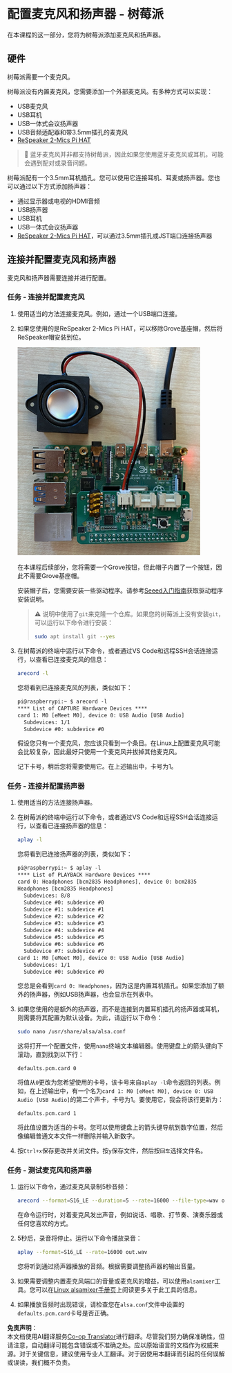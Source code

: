 <!--
CO_OP_TRANSLATOR_METADATA:
{
  "original_hash": "7e45d884493c5222348b43fbc4481b6a",
  "translation_date": "2025-08-25T00:30:10+00:00",
  "source_file": "6-consumer/lessons/1-speech-recognition/pi-microphone.md",
  "language_code": "zh"
}
-->
# 配置麦克风和扬声器 - 树莓派

在本课程的这一部分，您将为树莓派添加麦克风和扬声器。

## 硬件

树莓派需要一个麦克风。

树莓派没有内置麦克风，您需要添加一个外部麦克风。有多种方式可以实现：

* USB麦克风
* USB耳机
* USB一体式会议扬声器
* USB音频适配器和带3.5mm插孔的麦克风
* [ReSpeaker 2-Mics Pi HAT](https://www.seeedstudio.com/ReSpeaker-2-Mics-Pi-HAT.html)

> 💁 蓝牙麦克风并非都支持树莓派，因此如果您使用蓝牙麦克风或耳机，可能会遇到配对或录音问题。

树莓派配有一个3.5mm耳机插孔。您可以使用它连接耳机、耳麦或扬声器。您也可以通过以下方式添加扬声器：

* 通过显示器或电视的HDMI音频
* USB扬声器
* USB耳机
* USB一体式会议扬声器
* [ReSpeaker 2-Mics Pi HAT](https://www.seeedstudio.com/ReSpeaker-2-Mics-Pi-HAT.html)，可以通过3.5mm插孔或JST端口连接扬声器

## 连接并配置麦克风和扬声器

麦克风和扬声器需要连接并进行配置。

### 任务 - 连接并配置麦克风

1. 使用适当的方法连接麦克风。例如，通过一个USB端口连接。

1. 如果您使用的是ReSpeaker 2-Mics Pi HAT，可以移除Grove基座帽，然后将ReSpeaker帽安装到位。

    ![带有ReSpeaker帽的树莓派](../../../../../translated_images/pi-respeaker-hat.f00fabe7dd039a93e2e0aa0fc946c9af0c6a9eb17c32fa1ca097fb4e384f69f0.zh.png)

    在本课程后续部分，您将需要一个Grove按钮，但此帽子内置了一个按钮，因此不需要Grove基座帽。

    安装帽子后，您需要安装一些驱动程序。请参考[Seeed入门指南](https://wiki.seeedstudio.com/ReSpeaker_2_Mics_Pi_HAT_Raspberry/#getting-started)获取驱动程序安装说明。

    > ⚠️ 说明中使用了`git`来克隆一个仓库。如果您的树莓派上没有安装`git`，可以运行以下命令进行安装：
    >
    > ```sh
    > sudo apt install git --yes
    > ```

1. 在树莓派的终端中运行以下命令，或者通过VS Code和远程SSH会话连接运行，以查看已连接麦克风的信息：

    ```sh
    arecord -l
    ```

    您将看到已连接麦克风的列表，类似如下：

    ```output
    pi@raspberrypi:~ $ arecord -l
    **** List of CAPTURE Hardware Devices ****
    card 1: M0 [eMeet M0], device 0: USB Audio [USB Audio]
      Subdevices: 1/1
      Subdevice #0: subdevice #0
    ```

    假设您只有一个麦克风，您应该只看到一个条目。在Linux上配置麦克风可能会比较复杂，因此最好只使用一个麦克风并拔掉其他麦克风。

    记下卡号，稍后您将需要使用它。在上述输出中，卡号为1。

### 任务 - 连接并配置扬声器

1. 使用适当的方法连接扬声器。

1. 在树莓派的终端中运行以下命令，或者通过VS Code和远程SSH会话连接运行，以查看已连接扬声器的信息：

    ```sh
    aplay -l
    ```

    您将看到已连接扬声器的列表，类似如下：

    ```output
    pi@raspberrypi:~ $ aplay -l
    **** List of PLAYBACK Hardware Devices ****
    card 0: Headphones [bcm2835 Headphones], device 0: bcm2835 Headphones [bcm2835 Headphones]
      Subdevices: 8/8
      Subdevice #0: subdevice #0
      Subdevice #1: subdevice #1
      Subdevice #2: subdevice #2
      Subdevice #3: subdevice #3
      Subdevice #4: subdevice #4
      Subdevice #5: subdevice #5
      Subdevice #6: subdevice #6
      Subdevice #7: subdevice #7
    card 1: M0 [eMeet M0], device 0: USB Audio [USB Audio]
      Subdevices: 1/1
      Subdevice #0: subdevice #0
    ```

    您总是会看到`card 0: Headphones`，因为这是内置耳机插孔。如果您添加了额外的扬声器，例如USB扬声器，也会显示在列表中。

1. 如果您使用的是额外的扬声器，而不是连接到内置耳机插孔的扬声器或耳机，则需要将其配置为默认设备。为此，请运行以下命令：

    ```sh
    sudo nano /usr/share/alsa/alsa.conf
    ```

    这将打开一个配置文件，使用`nano`终端文本编辑器。使用键盘上的箭头键向下滚动，直到找到以下行：

    ```output
    defaults.pcm.card 0
    ```

    将值从`0`更改为您希望使用的卡号，该卡号来自`aplay -l`命令返回的列表。例如，在上述输出中，有一个名为`card 1: M0 [eMeet M0], device 0: USB Audio [USB Audio]`的第二个声卡，卡号为1。要使用它，我会将该行更新为：

    ```output
    defaults.pcm.card 1
    ```

    将此值设置为适当的卡号。您可以使用键盘上的箭头键导航到数字位置，然后像编辑普通文本文件一样删除并输入新数字。

1. 按`Ctrl+x`保存更改并关闭文件。按`y`保存文件，然后按`回车`选择文件名。

### 任务 - 测试麦克风和扬声器

1. 运行以下命令，通过麦克风录制5秒音频：

    ```sh
    arecord --format=S16_LE --duration=5 --rate=16000 --file-type=wav out.wav
    ```

    在命令运行时，对着麦克风发出声音，例如说话、唱歌、打节奏、演奏乐器或任何您喜欢的方式。

1. 5秒后，录音将停止。运行以下命令播放录音：

    ```sh
    aplay --format=S16_LE --rate=16000 out.wav
    ```

    您将听到通过扬声器播放的音频。根据需要调整扬声器的输出音量。

1. 如果需要调整内置麦克风端口的音量或麦克风的增益，可以使用`alsamixer`工具。您可以在[Linux alsamixer手册页](https://linux.die.net/man/1/alsamixer)上阅读更多关于此工具的信息。

1. 如果播放音频时出现错误，请检查您在`alsa.conf`文件中设置的`defaults.pcm.card`卡号是否正确。

**免责声明**：  
本文档使用AI翻译服务[Co-op Translator](https://github.com/Azure/co-op-translator)进行翻译。尽管我们努力确保准确性，但请注意，自动翻译可能包含错误或不准确之处。应以原始语言的文档作为权威来源。对于关键信息，建议使用专业人工翻译。对于因使用本翻译而引起的任何误解或误读，我们概不负责。